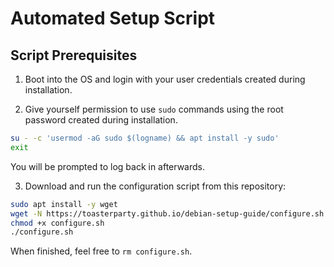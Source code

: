 # Automated Setup Script

## Script Prerequisites

1. Boot into the OS and login with your user credentials created during installation.

2. Give yourself permission to use `sudo` commands using the root password created during installation.

```sh
su - -c 'usermod -aG sudo $(logname) && apt install -y sudo'
exit
```

You will be prompted to log back in afterwards.

3. Download and run the configuration script from this repository:

```sh
sudo apt install -y wget
wget -N https://toasterparty.github.io/debian-setup-guide/configure.sh
chmod +x configure.sh
./configure.sh
```

When finished, feel free to `rm configure.sh`.
